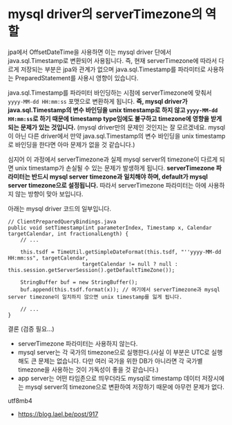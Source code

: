 # mysql driver의 serverTimezone의 역할

jpa에서 OffsetDateTime을 사용하면 이는 mysql driver 단에서 java.sql.Timestamp로 변환되어 사용됩니다.
즉, 현재 serverTimezone에 따라서 다르게 저장되는 부분은 jpa와 관계가 없으며 java.sql.Timestamp를 파라미터로 사용하는 PreparedStatement를 사용시 영향이 있습니다.

java.sql.Timestamp를 파라미터 바인딩하는 시점에 serverTimezone에 맞춰서 `yyyy-MM-dd HH:mm:ss` 포맷으로 변환하게 됩니다.
**즉, mysql driver가 java.sql.Timestamp의 변수 바인딩을 unix timestamp로 하지 않고 `yyyy-MM-dd HH:mm:ss`로 하기 때문에 timestamp type임에도 불구하고 timezone에 영향을 받게 되는 문제가 있는 것입니다.** (mysql driver만의 문제인 것인지는 잘 모르겠네요. mysql이 아닌 다른 driver에서 만약 java.sql.Timestamp의 변수 바인딩을 unix timestamp로 바인딩을 한다면 아마 문제가 없을 것 같습니다.)

심지어 이 과정에서 serverTimezone과 실제 mysql server의 timezone이 다르게 되면 unix timestamp가 손실될 수 있는 문제가 발생하게 됩니다.
**serverTimezone 파라미터는 반드시 mysql server timezone과 일치해야 하며, default가 mysql server timezone으로 설정됩니다.**
따라서 serverTimezone 파라미터는 아에 사용하지 않는 방향이 맞아 보입니다.

아래는 mysql driver 코드의 일부입니다.

```
// ClientPreparedQueryBindings.java
public void setTimestamp(int parameterIndex, Timestamp x, Calendar targetCalendar, int fractionalLength) {
	// ...

	this.tsdf = TimeUtil.getSimpleDateFormat(this.tsdf, "''yyyy-MM-dd HH:mm:ss", targetCalendar,
	                    targetCalendar != null ? null : this.session.getServerSession().getDefaultTimeZone());

	StringBuffer buf = new StringBuffer();
	buf.append(this.tsdf.format(x)); // 여기에서 serverTimezone과 mysql server timezone이 일치하지 않으면 unix timestamp를 잃게 됩니다.

	// ...
}
```

결론 (검증 필요...)
* serverTimezone 파라미터는 사용하지 않는다.
* mysql server는 각 국가의 timezone으로 실행한다.(사실 이 부분은 UTC로 실행해도 큰 문제는 없습니다. 다만 여러 국가을 위한 DB가 아니라면 각 국가별 timezone을 사용하는 것이 가독성이 좋을 것 같습니다.)
* app server는 어떤 타임존으로 띄우더라도 mysql로 timestamp 데이터 저장시에는 mysql server의 timezone으로 변환하여 저장하기 때문에 아무런 문제가 없다.

utf8mb4
* <https://blog.lael.be/post/917>

